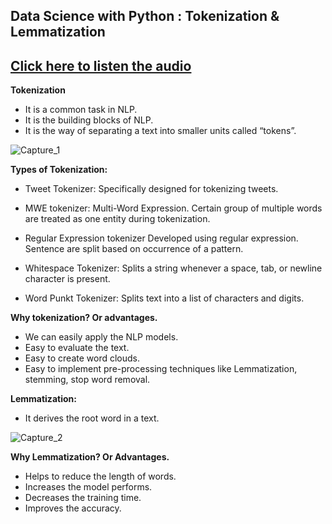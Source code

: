 ## Data Science with Python : Tokenization & Lemmatization

## [Click here to listen the audio](https://drive.google.com/file/d/1gOCuApfqKWPQX7E5aOIlNNyXq6kDbVC1/view?usp=sharing)

**Tokenization**
- It is a common task in NLP.
- It is the building blocks of NLP.
- It is the way of separating a text into smaller units called “tokens”.

![Capture_1](https://user-images.githubusercontent.com/79050917/135420725-1759fecc-5888-462c-b8dd-2071a4760208.PNG)


**Types of Tokenization:**

- Tweet Tokenizer:
Specifically designed for tokenizing tweets.

- MWE tokenizer:
Multi-Word Expression.
Certain group of multiple words are treated as one entity during tokenization.

- Regular Expression tokenizer
Developed using regular expression.
Sentence are split based on occurrence of a pattern.

- Whitespace Tokenizer:
Splits a string whenever a space, tab, or newline character is present.

- Word Punkt Tokenizer:
Splits text into a list of characters and digits.

**Why tokenization? Or advantages.**

- We can easily apply the NLP models.
- Easy to evaluate the text.
- Easy to create word clouds.
- Easy to implement pre-processing techniques like Lemmatization, stemming, stop word removal.

**Lemmatization:**

- It derives the root word in a text.

![Capture_2](https://user-images.githubusercontent.com/79050917/135420690-d105fa78-8887-4f94-ab47-f737d56a805a.PNG)


**Why Lemmatization? Or Advantages.**

- Helps to reduce the length of words.
- Increases the model performs.
- Decreases the training time.
- Improves the accuracy. 
